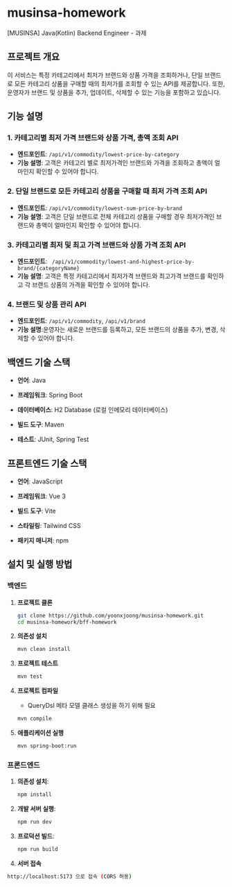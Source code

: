 # musinsa-homework

[MUSINSA] Java(Kotlin) Backend Engineer - 과제

## 프로젝트 개요

이 서비스는 특정 카테고리에서 최저가 브랜드와 상품 가격을 조회하거나, 단일 브랜드로 모든 카테고리 상품을 구매할 때의 최저가를 조회할 수 있는 API를 제공합니다.
또한, 운영자가 브랜드 및 상품을 추가, 업데이트, 삭제할 수 있는 기능을 포함하고 있습니다.

## 기능 설명

### 1. 카테고리별 최저 가격 브랜드와 상품 가격, 총액 조회 API

- **엔드포인트**: `/api/v1/commodity/lowest-price-by-category`
- **기능 설명**: 고객은 카테고리 별로 최저가격인 브랜드와 가격을 조회하고 총액이 얼마인지 확인할 수 있어야 합니다.

### 2. 단일 브랜드로 모든 카테고리 상품을 구매할 때 최저 가격 조회 API

- **엔드포인트**: `/api/v1/commodity/lowest-sum-price-by-brand`
- **기능 설명**: 고객은 단일 브랜드로 전체 카테고리 상품을 구매할 경우 최저가격인 브랜드와 총액이 얼마인지 확인할 수 있어야 합니다.

### 3. 카테고리별 최저 및 최고 가격 브랜드와 상품 가격 조회 API

- **엔드포인트**: ` /api/v1/commodity/lowest-and-highest-price-by-brand/{categoryName}`
- **기능 설명**: 고객은 특정 카테고리에서 최저가격 브랜드와 최고가격 브랜드를 확인하고 각 브랜드 상품의 가격을 확인할 수 있어야 합니다.

### 4. 브랜드 및 상품 관리 API

- **엔드포인트**: `/api/v1/commodity`, `/api/v1/brand`
- **기능 설명**:운영자는 새로운 브랜드를 등록하고, 모든 브랜드의 상품을 추가, 변경, 삭제할 수 있어야 합니다.


## 백엔드 기술 스택

- **언어**: Java

- **프레임워크**: Spring Boot
   
- **데이터베이스**: H2 Database (로컬 인메모리 데이터베이스)

- **빌드 도구**: Maven

- **테스트**: JUnit, Spring Test

## 프론트엔드 기술 스택

- **언어**: JavaScript

- **프레임워크**: Vue 3

- **빌드 도구**: Vite

- **스타일링**: Tailwind CSS

- **패키지 매니저**: npm


## 설치 및 실행 방법

### 백엔드
1. **프로젝트 클론**
   ```bash
   git clone https://github.com/yoonxjoong/musinsa-homework.git
   cd musinsa-homework/bff-homework
   ```
   
2. **의존성 설치**
   ```bash
   mvn clean install
   ```
   
3. **프로젝트 테스트**
   ```bash
   mvn test
   ```
   
4. **프로젝트 컴파일**
   -  QueryDsl 메타 모델 클래스 생성을 하기 위해 필요
   ```bash
   mvn compile
   ```
   
5. **애플리케이션 실행**
   ```bash
   mvn spring-boot:run
   ```

### 프론드엔드
1. **의존성 설치**:
    ```bash
    npm install
    ```

2. **개발 서버 실행**:
    ```bash
    npm run dev
    ```

3. **프로덕션 빌드**:
    ```bash
    npm run build
    ```

4. **서버 접속**
  ```bash
  http://localhost:5173 으로 접속 (CORS 허용)
  ```








